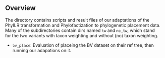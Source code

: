 Overview
-------------------------

The directory contains scripts and result files of our adaptations
of the PhyILR transformation and Phylofactization to phylogenetic placement data.
Many of the subdirectories contain dirs named `tw` and `no_tw`, which stand
for the two variants with taxon weighting and without (no) taxon weighting.

 * `bv_place`: Evaluation of placeing the BV dataset on their ref tree, then
   running our adapations on it.
